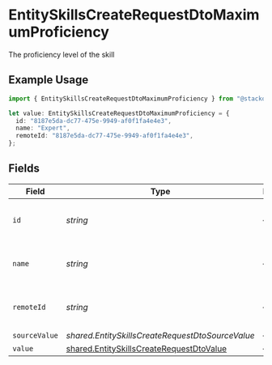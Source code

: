 # EntitySkillsCreateRequestDtoMaximumProficiency

The proficiency level of the skill

## Example Usage

```typescript
import { EntitySkillsCreateRequestDtoMaximumProficiency } from "@stackone/stackone-client-ts/sdk/models/shared";

let value: EntitySkillsCreateRequestDtoMaximumProficiency = {
  id: "8187e5da-dc77-475e-9949-af0f1fa4e4e3",
  name: "Expert",
  remoteId: "8187e5da-dc77-475e-9949-af0f1fa4e4e3",
};
```

## Fields

| Field                                                                                                       | Type                                                                                                        | Required                                                                                                    | Description                                                                                                 | Example                                                                                                     |
| ----------------------------------------------------------------------------------------------------------- | ----------------------------------------------------------------------------------------------------------- | ----------------------------------------------------------------------------------------------------------- | ----------------------------------------------------------------------------------------------------------- | ----------------------------------------------------------------------------------------------------------- |
| `id`                                                                                                        | *string*                                                                                                    | :heavy_minus_sign:                                                                                          | Unique identifier                                                                                           | 8187e5da-dc77-475e-9949-af0f1fa4e4e3                                                                        |
| `name`                                                                                                      | *string*                                                                                                    | :heavy_minus_sign:                                                                                          | The name associated with this proficiency                                                                   | Expert                                                                                                      |
| `remoteId`                                                                                                  | *string*                                                                                                    | :heavy_minus_sign:                                                                                          | Provider's unique identifier                                                                                | 8187e5da-dc77-475e-9949-af0f1fa4e4e3                                                                        |
| `sourceValue`                                                                                               | *shared.EntitySkillsCreateRequestDtoSourceValue*                                                            | :heavy_minus_sign:                                                                                          | N/A                                                                                                         |                                                                                                             |
| `value`                                                                                                     | [shared.EntitySkillsCreateRequestDtoValue](../../../sdk/models/shared/entityskillscreaterequestdtovalue.md) | :heavy_minus_sign:                                                                                          | N/A                                                                                                         |                                                                                                             |